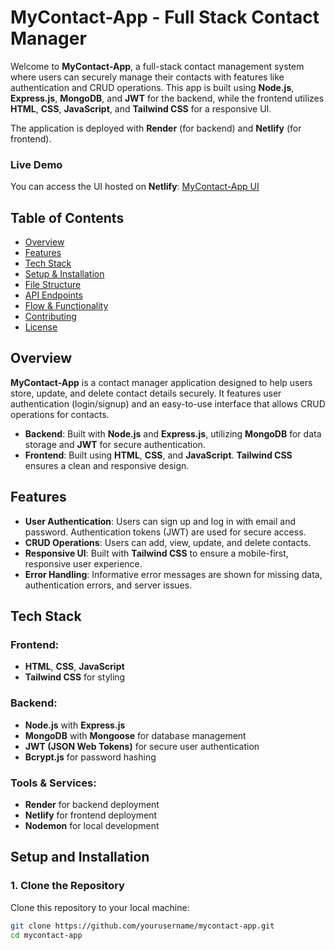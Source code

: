 # MyContact-App - Full Stack Contact Manager

Welcome to **MyContact-App**, a full-stack contact management system where users can securely manage their contacts with features like authentication and CRUD operations. This app is built using **Node.js**, **Express.js**, **MongoDB**, and **JWT** for the backend, while the frontend utilizes **HTML**, **CSS**, **JavaScript**, and **Tailwind CSS** for a responsive UI. 

The application is deployed with **Render** (for backend) and **Netlify** (for frontend).

### Live Demo
You can access the UI hosted on **Netlify**:
[MyContact-App UI](https://mycontactappdev.netlify.app/)

## Table of Contents

- [Overview](#overview)
- [Features](#features)
- [Tech Stack](#tech-stack)
- [Setup & Installation](#setup-and-installation)
- [File Structure](#file-structure)
- [API Endpoints](#api-endpoints)
- [Flow & Functionality](#flow-and-functionality)
- [Contributing](#contributing)
- [License](#license)

## Overview

**MyContact-App** is a contact manager application designed to help users store, update, and delete contact details securely. It features user authentication (login/signup) and an easy-to-use interface that allows CRUD operations for contacts.

- **Backend**: Built with **Node.js** and **Express.js**, utilizing **MongoDB** for data storage and **JWT** for secure authentication.
- **Frontend**: Built using **HTML**, **CSS**, and **JavaScript**. **Tailwind CSS** ensures a clean and responsive design.

## Features

- **User Authentication**: Users can sign up and log in with email and password. Authentication tokens (JWT) are used for secure access.
- **CRUD Operations**: Users can add, view, update, and delete contacts.
- **Responsive UI**: Built with **Tailwind CSS** to ensure a mobile-first, responsive user experience.
- **Error Handling**: Informative error messages are shown for missing data, authentication errors, and server issues.

## Tech Stack

### Frontend:
- **HTML**, **CSS**, **JavaScript**
- **Tailwind CSS** for styling

### Backend:
- **Node.js** with **Express.js**
- **MongoDB** with **Mongoose** for database management
- **JWT (JSON Web Tokens)** for secure user authentication
- **Bcrypt.js** for password hashing

### Tools & Services:
- **Render** for backend deployment
- **Netlify** for frontend deployment
- **Nodemon** for local development

## Setup and Installation

### 1. Clone the Repository

Clone this repository to your local machine:
```bash
git clone https://github.com/yourusername/mycontact-app.git
cd mycontact-app
